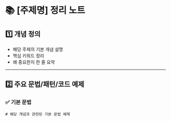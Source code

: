 # 📚 [주제명] 정리 노트

## 1️⃣ 개념 정의
- 해당 주제의 기본 개념 설명
- 핵심 키워드 정리
- 왜 중요한지 한 줄 요약

---

## 2️⃣ 주요 문법/패턴/코드 예제
### ✅ 기본 문법
```언어
# 해당 개념과 관련된 기본 문법 예제

